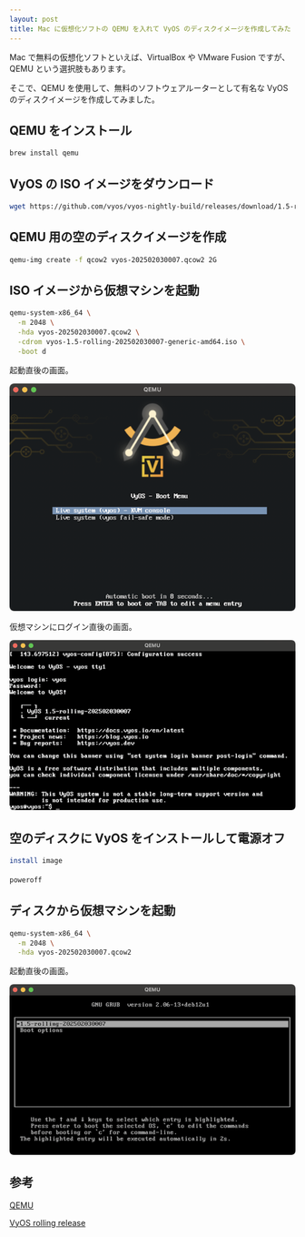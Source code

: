 ```yaml
---
layout: post
title: Mac に仮想化ソフトの QEMU を入れて VyOS のディスクイメージを作成してみた
---
```


Mac で無料の仮想化ソフトといえば、VirtualBox や VMware Fusion ですが、QEMU という選択肢もあります。

そこで、QEMU を使用して、無料のソフトウェアルーターとして有名な VyOS のディスクイメージを作成してみました。

## QEMU をインストール

```bash
brew install qemu
```

## VyOS の ISO イメージをダウンロード

```bash
wget https://github.com/vyos/vyos-nightly-build/releases/download/1.5-rolling-202502030007/vyos-1.5-rolling-202502030007-generic-amd64.iso
```

## QEMU 用の空のディスクイメージを作成

```bash
qemu-img create -f qcow2 vyos-202502030007.qcow2 2G
```

## ISO イメージから仮想マシンを起動

```bash
qemu-system-x86_64 \
  -m 2048 \
  -hda vyos-202502030007.qcow2 \
  -cdrom vyos-1.5-rolling-202502030007-generic-amd64.iso \
  -boot d
```

起動直後の画面。

![qemu-vyos-01.png](../assets/img/qemu-vyos-01.png)

仮想マシンにログイン直後の画面。

![qemu-vyos-02.png](../assets/img/qemu-vyos-02.png)

## 空のディスクに VyOS をインストールして電源オフ

```bash
install image

poweroff
```

## ディスクから仮想マシンを起動

```bash
qemu-system-x86_64 \
  -m 2048 \
  -hda vyos-202502030007.qcow2
```

起動直後の画面。

![qemu-vyos-03.png](../assets/img/qemu-vyos-03.png)

## 参考

[QEMU](https://www.qemu.org/)

[VyOS rolling release](https://vyos.net/get/nightly-builds/)
